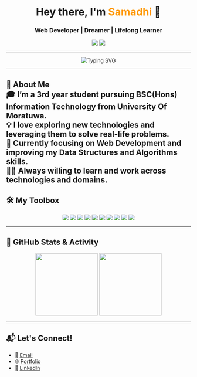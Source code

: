 
<h1 align="center">Hey there, I'm <span style="color:#ff9800;">Samadhi</span> 👋</h1>
<h3 align="center">Web Developer | Dreamer | Lifelong Learner</h3>

<p align="center">
  <a href="mailto:your.email@example.com"><img src="https://img.shields.io/badge/Email-D14836?style=flat-square&logo=gmail&logoColor=white" /></a>
  <a href="https://your-portfolio-link"><img src="https://img.shields.io/badge/Portfolio-222222?style=flat-square&logo=about.me&logoColor=white" /></a>
</p>

---

<p align="center">
  <img src="https://readme-typing-svg.herokuapp.com?font=Fira+Code&weight=500&pause=1000&color=F7971E&center=true&vCenter=true&width=435&lines=Full+Stack+Web+Developer;Open+Source+Enthusiast;Lover+of+Creative+Coding;Always+learning+something+new!" alt="Typing SVG" />
</p>

---

🌄 **About Me**  
🎓 I’m a 3rd year student pursuing BSC(Hons) Information Technology from University Of Moratuwa.  
💡 I love exploring new technologies and leveraging them to solve real-life problems.  
🌱 Currently focusing on Web Development and improving my Data Structures and Algorithms skills.  
👨‍💻 Always willing to learn and work across technologies and domains.
---

## 🛠️ My Toolbox
<p align="center">
  <img src="https://img.shields.io/badge/-HTML5-E34F26?logo=html5&logoColor=white&style=flat-square" />
  <img src="https://img.shields.io/badge/-CSS3-1572B6?logo=css3&logoColor=white&style=flat-square" />
  <img src="https://img.shields.io/badge/-JavaScript-F7DF1E?logo=javascript&logoColor=black&style=flat-square" />
  <img src="https://img.shields.io/badge/-TypeScript-3178C6?logo=typescript&logoColor=white&style=flat-square" />
  <img src="https://img.shields.io/badge/-React-61DAFB?logo=react&logoColor=black&style=flat-square" />
  <img src="https://img.shields.io/badge/-Node.js-339933?logo=node.js&logoColor=white&style=flat-square" />
  <img src="https://img.shields.io/badge/-MongoDB-47A248?logo=mongodb&logoColor=white&style=flat-square" />
  <img src="https://img.shields.io/badge/-MySQL-4479A1?logo=mysql&logoColor=white&style=flat-square" />
  <img src="https://img.shields.io/badge/-GitHub-181717?logo=github&logoColor=white&style=flat-square" />
  <img src="https://img.shields.io/badge/-Figma-F24E1E?logo=figma&logoColor=white&style=flat-square" />
</p>

---

## 🚀 GitHub Stats & Activity

<p align="center">
  <img src="https://github-readme-stats.vercel.app/api?username=Samadhi-Ayodhya-Gamaarachchi&show_icons=true&theme=tokyonight&count_private=true" height="170"/>
  <img src="https://github-readme-stats.vercel.app/api/top-langs/?username=Samadhi-Ayodhya-Gamaarachchi&layout=compact&theme=tokyonight" height="170"/>
</p>


---

## 📬 Let's Connect!

- 💌 [Email](mailto:your.email@example.com)
- 🌐 [Portfolio](https://your-portfolio-link)
- 💼 [LinkedIn](https://linkedin.com/in/yourlinkedin)


